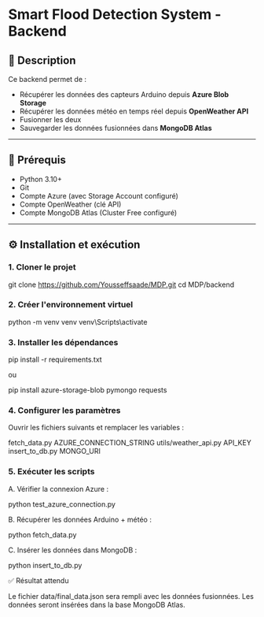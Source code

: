 # Smart Flood Detection System - Backend

## 📌 Description
Ce backend permet de :
- Récupérer les données des capteurs Arduino depuis **Azure Blob Storage**
- Récupérer les données météo en temps réel depuis **OpenWeather API**
- Fusionner les deux
- Sauvegarder les données fusionnées dans **MongoDB Atlas**

---

## 🚀 Prérequis

- Python 3.10+
- Git
- Compte Azure (avec Storage Account configuré)
- Compte OpenWeather (clé API)
- Compte MongoDB Atlas (Cluster Free configuré)

---

## ⚙️ Installation et exécution

### 1. Cloner le projet

git clone https://github.com/Yousseffsaade/MDP.git
cd MDP/backend

### 2. Créer l'environnement virtuel

python -m venv venv
venv\Scripts\activate

### 3. Installer les dépendances

pip install -r requirements.txt

ou

pip install azure-storage-blob pymongo requests

### 4. Configurer les paramètres

Ouvrir les fichiers suivants et remplacer les variables :

fetch_data.py
AZURE_CONNECTION_STRING
utils/weather_api.py
API_KEY
insert_to_db.py
MONGO_URI

### 5. Exécuter les scripts

A. Vérifier la connexion Azure :

python test_azure_connection.py

B. Récupérer les données Arduino + météo :

python fetch_data.py

C. Insérer les données dans MongoDB :

python insert_to_db.py

✅ Résultat attendu

Le fichier data/final_data.json sera rempli avec les données fusionnées.
Les données seront insérées dans la base MongoDB Atlas.



